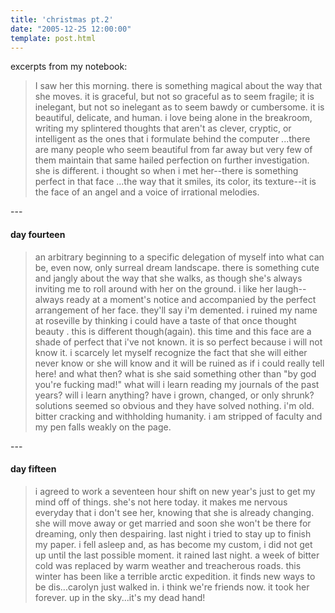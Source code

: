 ```yaml
---
title: 'christmas pt.2'
date: "2005-12-25 12:00:00"
template: post.html
---
```


excerpts from my notebook:

> I saw her this morning. there is something magical about the way that she moves. it is graceful, but not so graceful as to seem fragile; it is inelegant, but not so inelegant as to seem bawdy or cumbersome. it is beautiful, delicate, and human. i love being alone in the breakroom, writing my splintered thoughts that aren't as clever, cryptic, or intelligent as the ones that i formulate behind the computer ...there are many people who seem beautiful from far away but very few of them maintain that same hailed perfection on further investigation. she is different. i thought so when i met her--there is something perfect in that face ...the way that it smiles, its color, its texture--it is the face of an angel and a voice of irrational melodies. 

\-\-\- 

#### day fourteen

> an arbitrary beginning to a specific delegation of myself into what can be, even now, only surreal dream landscape. there is something cute and jangly about the way that she walks, as though she's always inviting me to roll around with her on the ground. i like her laugh--always ready at a moment's notice and accompanied by the perfect arrangement of her face. they'll say i'm demented. i ruined my name at roseville by thinking i could have a taste of that once thought beauty . this is different though(again). this time and this face are a shade of perfect that i've not known. it is so perfect because i will not know it. i scarcely let myself recognize the fact that she will either never know or she will know and it will be ruined as if i could really tell here! and what then? what is she said something other than "by god you're fucking mad!" what will i learn reading my journals of the past years? will i learn anything? have i grown, changed, or only shrunk? solutions seemed so obvious and they have solved nothing. i'm old. bitter cracking and withholding humanity. i am stripped of faculty and my pen falls weakly on the page.

\-\-\- 

#### day fifteen 

> i agreed to work a seventeen hour shift on new year's just to get my mind off of things. she's not here today. it makes me nervous everyday that i don't see her, knowing that she is already changing. she will move away or get married and soon she won't be there for dreaming, only then despairing. last night i tried to stay up to finish my paper. i fell asleep and, as has become my custom, i did not get up until the last possible moment. it rained last night. a week of bitter cold was replaced by warm weather and treacherous roads. this winter has been like a terrible arctic expedition. it finds new ways to be dis...carolyn just walked in. i think we're friends now. it took her forever. up in the sky...it's my dead hand!